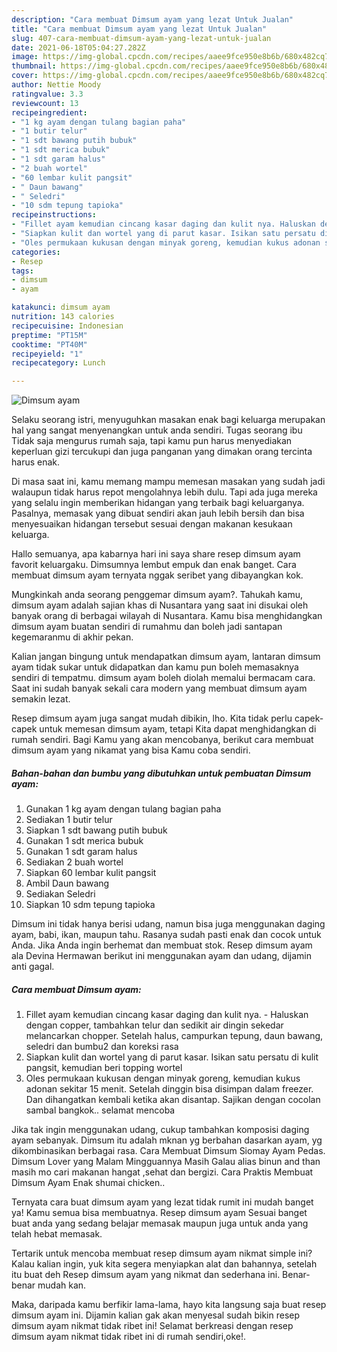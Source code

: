 ```yaml
---
description: "Cara membuat Dimsum ayam yang lezat Untuk Jualan"
title: "Cara membuat Dimsum ayam yang lezat Untuk Jualan"
slug: 407-cara-membuat-dimsum-ayam-yang-lezat-untuk-jualan
date: 2021-06-18T05:04:27.282Z
image: https://img-global.cpcdn.com/recipes/aaee9fce950e8b6b/680x482cq70/dimsum-ayam-foto-resep-utama.jpg
thumbnail: https://img-global.cpcdn.com/recipes/aaee9fce950e8b6b/680x482cq70/dimsum-ayam-foto-resep-utama.jpg
cover: https://img-global.cpcdn.com/recipes/aaee9fce950e8b6b/680x482cq70/dimsum-ayam-foto-resep-utama.jpg
author: Nettie Moody
ratingvalue: 3.3
reviewcount: 13
recipeingredient:
- "1 kg ayam dengan tulang bagian paha"
- "1 butir telur"
- "1 sdt bawang putih bubuk"
- "1 sdt merica bubuk"
- "1 sdt garam halus"
- "2 buah wortel"
- "60 lembar kulit pangsit"
- " Daun bawang"
- " Seledri"
- "10 sdm tepung tapioka"
recipeinstructions:
- "Fillet ayam kemudian cincang kasar daging dan kulit nya. Haluskan dengan copper, tambahkan telur dan sedikit air dingin sekedar melancarkan chopper. Setelah halus, campurkan tepung, daun bawang, seledri dan bumbu2 dan koreksi rasa"
- "Siapkan kulit dan wortel yang di parut kasar. Isikan satu persatu di kulit pangsit, kemudian beri topping wortel"
- "Oles permukaan kukusan dengan minyak goreng, kemudian kukus adonan sekitar 15 menit. Setelah dinggin bisa disimpan dalam freezer. Dan dihangatkan kembali ketika akan disantap. Sajikan dengan cocolan sambal bangkok.. selamat mencoba"
categories:
- Resep
tags:
- dimsum
- ayam

katakunci: dimsum ayam 
nutrition: 143 calories
recipecuisine: Indonesian
preptime: "PT15M"
cooktime: "PT40M"
recipeyield: "1"
recipecategory: Lunch

---
```



![Dimsum ayam](https://img-global.cpcdn.com/recipes/aaee9fce950e8b6b/680x482cq70/dimsum-ayam-foto-resep-utama.jpg)

Selaku seorang istri, menyuguhkan masakan enak bagi keluarga merupakan hal yang sangat menyenangkan untuk anda sendiri. Tugas seorang ibu Tidak saja mengurus rumah saja, tapi kamu pun harus menyediakan keperluan gizi tercukupi dan juga panganan yang dimakan orang tercinta harus enak.

Di masa  saat ini, kamu memang mampu memesan masakan yang sudah jadi walaupun tidak harus repot mengolahnya lebih dulu. Tapi ada juga mereka yang selalu ingin memberikan hidangan yang terbaik bagi keluarganya. Pasalnya, memasak yang dibuat sendiri akan jauh lebih bersih dan bisa menyesuaikan hidangan tersebut sesuai dengan makanan kesukaan keluarga. 

Hallo semuanya, apa kabarnya hari ini saya share resep dimsum ayam favorit keluargaku. Dimsumnya lembut empuk dan enak banget. Cara membuat dimsum ayam ternyata nggak seribet yang dibayangkan kok.

Mungkinkah anda seorang penggemar dimsum ayam?. Tahukah kamu, dimsum ayam adalah sajian khas di Nusantara yang saat ini disukai oleh banyak orang di berbagai wilayah di Nusantara. Kamu bisa menghidangkan dimsum ayam buatan sendiri di rumahmu dan boleh jadi santapan kegemaranmu di akhir pekan.

Kalian jangan bingung untuk mendapatkan dimsum ayam, lantaran dimsum ayam tidak sukar untuk didapatkan dan kamu pun boleh memasaknya sendiri di tempatmu. dimsum ayam boleh diolah memalui bermacam cara. Saat ini sudah banyak sekali cara modern yang membuat dimsum ayam semakin lezat.

Resep dimsum ayam juga sangat mudah dibikin, lho. Kita tidak perlu capek-capek untuk memesan dimsum ayam, tetapi Kita dapat menghidangkan di rumah sendiri. Bagi Kamu yang akan mencobanya, berikut cara membuat dimsum ayam yang nikamat yang bisa Kamu coba sendiri.

<!--inarticleads1-->

##### Bahan-bahan dan bumbu yang dibutuhkan untuk pembuatan Dimsum ayam:

1. Gunakan 1 kg ayam dengan tulang bagian paha
1. Sediakan 1 butir telur
1. Siapkan 1 sdt bawang putih bubuk
1. Gunakan 1 sdt merica bubuk
1. Gunakan 1 sdt garam halus
1. Sediakan 2 buah wortel
1. Siapkan 60 lembar kulit pangsit
1. Ambil  Daun bawang
1. Sediakan  Seledri
1. Siapkan 10 sdm tepung tapioka


Dimsum ini tidak hanya berisi udang, namun bisa juga menggunakan daging ayam, babi, ikan, maupun tahu. Rasanya sudah pasti enak dan cocok untuk Anda. Jika Anda ingin berhemat dan membuat stok. Resep dimsum ayam ala Devina Hermawan berikut ini menggunakan ayam dan udang, dijamin anti gagal. 

<!--inarticleads2-->

##### Cara membuat Dimsum ayam:

1. Fillet ayam kemudian cincang kasar daging dan kulit nya. - Haluskan dengan copper, tambahkan telur dan sedikit air dingin sekedar melancarkan chopper. Setelah halus, campurkan tepung, daun bawang, seledri dan bumbu2 dan koreksi rasa
1. Siapkan kulit dan wortel yang di parut kasar. Isikan satu persatu di kulit pangsit, kemudian beri topping wortel
1. Oles permukaan kukusan dengan minyak goreng, kemudian kukus adonan sekitar 15 menit. Setelah dinggin bisa disimpan dalam freezer. Dan dihangatkan kembali ketika akan disantap. Sajikan dengan cocolan sambal bangkok.. selamat mencoba


Jika tak ingin menggunakan udang, cukup tambahkan komposisi daging ayam sebanyak. Dimsum itu adalah mknan yg berbahan dasarkan ayam, yg dikombinasikan berbagai rasa. Cara Membuat Dimsum Siomay Ayam Pedas. Dimsum Lover yang Malam Mingguannya Masih Galau alias binun and than masih mo cari makanan hangat ,sehat dan bergizi. Cara Praktis Membuat Dimsum Ayam Enak shumai chicken.. 

Ternyata cara buat dimsum ayam yang lezat tidak rumit ini mudah banget ya! Kamu semua bisa membuatnya. Resep dimsum ayam Sesuai banget buat anda yang sedang belajar memasak maupun juga untuk anda yang telah hebat memasak.

Tertarik untuk mencoba membuat resep dimsum ayam nikmat simple ini? Kalau kalian ingin, yuk kita segera menyiapkan alat dan bahannya, setelah itu buat deh Resep dimsum ayam yang nikmat dan sederhana ini. Benar-benar mudah kan. 

Maka, daripada kamu berfikir lama-lama, hayo kita langsung saja buat resep dimsum ayam ini. Dijamin kalian gak akan menyesal sudah bikin resep dimsum ayam nikmat tidak ribet ini! Selamat berkreasi dengan resep dimsum ayam nikmat tidak ribet ini di rumah sendiri,oke!.

